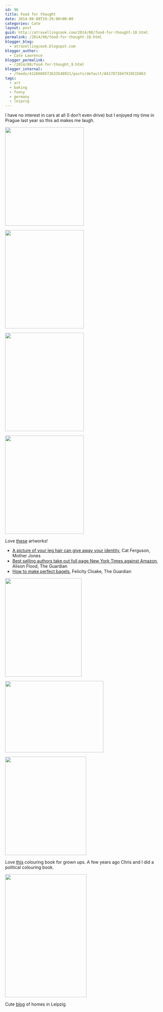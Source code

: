 ```yaml
---
id: 96
title: Food for thought
date: 2014-08-08T19:29:00+00:00
categories: Cate
layout: post
guid: http://atravellingcook.com/2014/08/food-for-thought-10.html
permalink: /2014/08/food-for-thought-10.html
blogger_blog:
  - atravellingcook.blogspot.com
blogger_author:
  - Cate Lawrence
blogger_permalink:
  - /2014/08/food-for-thought_9.html
blogger_internal:
  - /feeds/4126609572633548921/posts/default/8417872047919515063
tags:
  - art
  - baking
  - funny
  - germany
  - leipzig
---
```

I have no interest in cars at all (I don&#8217;t even drive) but I enjoyed my time in Prague last year so this ad makes me laugh.




  <a  href="http://1.bp.blogspot.com/-EPVxJVb_AXk/U-UB350Kc7I/AAAAAAAAJIE/sdMSEvWIwhs/s1600/3033776-slide-s-3-book-covers-little-movies.jpg"><img src="http://1.bp.blogspot.com/-EPVxJVb_AXk/U-UB350Kc7I/AAAAAAAAJIE/sdMSEvWIwhs/s1600/3033776-slide-s-3-book-covers-little-movies.jpg" alt="" width="256" height="320" border="0" /></a>









  <a  href="http://4.bp.blogspot.com/-7QEFEk4hNxY/U-UB3x_A-fI/AAAAAAAAJIA/RC73WQuhVHU/s1600/3033776-slide-s-6-book-covers-little-movies.jpg"><img src="http://4.bp.blogspot.com/-7QEFEk4hNxY/U-UB3x_A-fI/AAAAAAAAJIA/RC73WQuhVHU/s1600/3033776-slide-s-6-book-covers-little-movies.jpg" alt="" width="256" height="320" border="0" /></a>









  <a  href="http://4.bp.blogspot.com/-DJSmebjTMSQ/U-UB3_Y3KhI/AAAAAAAAJH8/jRkLFN44TRc/s1600/3033776-slide-s-7-book-covers-little-movies.jpg"><img src="http://4.bp.blogspot.com/-DJSmebjTMSQ/U-UB3_Y3KhI/AAAAAAAAJH8/jRkLFN44TRc/s1600/3033776-slide-s-7-book-covers-little-movies.jpg" alt="" width="256" height="320" border="0" /></a>









  <a  href="http://3.bp.blogspot.com/-Rc-KGUG61_c/U-UB58KvLqI/AAAAAAAAJIU/LVQZZDv7bS4/s1600/3033776-slide-s-8-book-covers-little-movies.jpg"><img src="http://3.bp.blogspot.com/-Rc-KGUG61_c/U-UB58KvLqI/AAAAAAAAJIU/LVQZZDv7bS4/s1600/3033776-slide-s-8-book-covers-little-movies.jpg" alt="" width="256" height="320" border="0" /></a>


Love [these](http://www.fastcocreate.com/3033776/see-game-of-thrones-kill-bill-shaun-of-the-dead-godzilla-and-more-as-childrens-books#13) artworks!

  * [A picture of your leg hair can give away your identity](http://www.motherjones.com/blue-marble/2014/08/5-creepy-ways-science-can-identify-you), Cat Ferguson, Mother Jones
  * [Best selling authors take out full page New York Times against Amazon](http://www.theguardian.com/books/2014/aug/08/authors-ad-new-york-times-petition-amazon), Alison Flood, The Guardian
  * [How to make perfect bagels](http://www.theguardian.com/lifeandstyle/wordofmouth/2014/aug/07/how-to-make-perfect-bagels), Felicity Cloake, The Guardian


  <a  href="http://2.bp.blogspot.com/-wvJo86g1RdU/U-UUH-3L5QI/AAAAAAAAJJA/W8XEwrzh9cA/s1600/coloring2.png"><img src="http://2.bp.blogspot.com/-wvJo86g1RdU/U-UUH-3L5QI/AAAAAAAAJJA/W8XEwrzh9cA/s1600/coloring2.png" alt="" width="249" height="320" border="0" /></a>



  <a  href="http://3.bp.blogspot.com/-vINc-Oxq6Xk/U-UUHwGxf9I/AAAAAAAAJI4/_zGxut_cbIo/s1600/coloring11.png"><img src="http://3.bp.blogspot.com/-vINc-Oxq6Xk/U-UUHwGxf9I/AAAAAAAAJI4/_zGxut_cbIo/s1600/coloring11.png" alt="" width="320" height="232" border="0" /></a>



  <a  href="http://2.bp.blogspot.com/-H2qlsQlNkTk/U-UUIAFX8oI/AAAAAAAAJI8/prJafsvcLWk/s1600/coloring16.png"><img src="http://2.bp.blogspot.com/-H2qlsQlNkTk/U-UUIAFX8oI/AAAAAAAAJI8/prJafsvcLWk/s1600/coloring16.png" alt="" width="264" height="320" border="0" /></a>


Love [this](http://www.sadanduseless.com/2014/07/coloring-book-for-grown-ups/#jO4mqRQrgiK2Ym10.01) colouring book for grown ups. A few years ago Chris and I did a political colouring book.


  <a  href="http://2.bp.blogspot.com/-CxKLJiFkSP4/U-UXAciYjdI/AAAAAAAAJJU/qzAagyjzZwU/s1600/26.jpg"><img src="http://2.bp.blogspot.com/-CxKLJiFkSP4/U-UXAciYjdI/AAAAAAAAJJU/qzAagyjzZwU/s1600/26.jpg" alt="" width="265" height="400" border="0" /></a>


Cute [blog](http://blog.lvz-online.de/untermdach/) of homes in Leipzig
